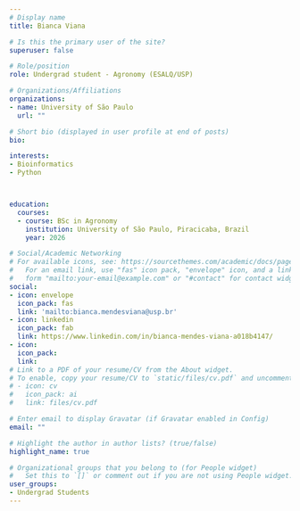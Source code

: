 ```yaml
---
# Display name
title: Bianca Viana

# Is this the primary user of the site?
superuser: false

# Role/position
role: Undergrad student - Agronomy (ESALQ/USP) 

# Organizations/Affiliations
organizations:
- name: University of São Paulo 
  url: ""

# Short bio (displayed in user profile at end of posts)
bio: 

interests:
- Bioinformatics
- Python



education:
  courses:
  - course: BSc in Agronomy
    institution: University of São Paulo, Piracicaba, Brazil
    year: 2026

# Social/Academic Networking
# For available icons, see: https://sourcethemes.com/academic/docs/page-builder/#icons
#   For an email link, use "fas" icon pack, "envelope" icon, and a link in the
#   form "mailto:your-email@example.com" or "#contact" for contact widget.
social:
- icon: envelope
  icon_pack: fas
  link: 'mailto:bianca.mendesviana@usp.br'
- icon: linkedin
  icon_pack: fab
  link: https://www.linkedin.com/in/bianca-mendes-viana-a018b4147/
- icon: 
  icon_pack: 
  link: 
# Link to a PDF of your resume/CV from the About widget.
# To enable, copy your resume/CV to `static/files/cv.pdf` and uncomment the lines below.
# - icon: cv
#   icon_pack: ai
#   link: files/cv.pdf

# Enter email to display Gravatar (if Gravatar enabled in Config)
email: ""

# Highlight the author in author lists? (true/false)
highlight_name: true

# Organizational groups that you belong to (for People widget)
#   Set this to `[]` or comment out if you are not using People widget.
user_groups:
- Undergrad Students
---
```



